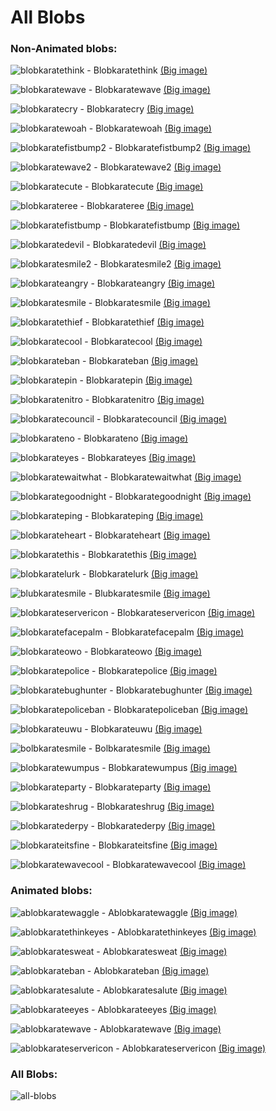 # All Blobs

### Non-Animated blobs:

![blobkaratethink](https://cdn.discordapp.com/emojis/634937304904892452.png?v=1&size=32) - Blobkaratethink [(Big image)](https://karateblobs.js.org/blobs/blobkaratethink.png)

![blobkaratewave](https://cdn.discordapp.com/emojis/634939087941402644.png?v=1&size=32) - Blobkaratewave [(Big image)](https://karateblobs.js.org/blobs/blobkaratewave.png)

![blobkaratecry](https://cdn.discordapp.com/emojis/634939684367368202.png?v=1&size=32) - Blobkaratecry [(Big image)](https://karateblobs.js.org/blobs/blobkaratecry.png)

![blobkaratewoah](https://cdn.discordapp.com/emojis/634940255237046272.png?v=1&size=32) - Blobkaratewoah [(Big image)](https://karateblobs.js.org/blobs/blobkaratewoah.png)

![blobkaratefistbump2](https://cdn.discordapp.com/emojis/634942010725367828.png?v=1&size=32) - Blobkaratefistbump2 [(Big image)](https://karateblobs.js.org/blobs/blobkaratefistbump2.png)

![blobkaratewave2](https://cdn.discordapp.com/emojis/634942456986730516.png?v=1&size=32) - Blobkaratewave2 [(Big image)](https://karateblobs.js.org/blobs/blobkaratewave2.png)

![blobkaratecute](https://cdn.discordapp.com/emojis/634943620725604371.png?v=1&size=32) - Blobkaratecute [(Big image)](https://karateblobs.js.org/blobs/blobkaratecute.png)

![blobkarateree](https://cdn.discordapp.com/emojis/634944999670415361.png?v=1&size=32) - Blobkarateree [(Big image)](https://karateblobs.js.org/blobs/blobkarateree.png)

![blobkaratefistbump](https://cdn.discordapp.com/emojis/634945412062773248.png?v=1&size=32) - Blobkaratefistbump [(Big image)](https://karateblobs.js.org/blobs/blobkaratefistbump.png)

![blobkaratedevil](https://cdn.discordapp.com/emojis/692355215302590484.png?v=1&size=32) - Blobkaratedevil [(Big image)](https://karateblobs.js.org/blobs/blobkaratedevil.png)

![blobkaratesmile2](https://cdn.discordapp.com/emojis/634947132993830912.png?v=1&size=32) - Blobkaratesmile2 [(Big image)](https://karateblobs.js.org/blobs/blobkaratesmile2.png)

![blobkarateangry](https://cdn.discordapp.com/emojis/634948021947465748.png?v=1&size=32) - Blobkarateangry [(Big image)](https://karateblobs.js.org/blobs/blobkarateangry.png)

![blobkaratesmile](https://cdn.discordapp.com/emojis/634948069355552769.png?v=1&size=32) - Blobkaratesmile [(Big image)](https://karateblobs.js.org/blobs/blobkaratesmile.png)

![blobkaratethief](https://cdn.discordapp.com/emojis/634954194175918101.png?v=1&size=32) - Blobkaratethief [(Big image)](https://karateblobs.js.org/blobs/blobkaratethief.png)

![blobkaratecool](https://cdn.discordapp.com/emojis/634960153778716682.png?v=1&size=32) - Blobkaratecool [(Big image)](https://karateblobs.js.org/blobs/blobkaratecool.png)

![blobkarateban](https://cdn.discordapp.com/emojis/634995676475818014.png?v=1&size=32) - Blobkarateban [(Big image)](https://karateblobs.js.org/blobs/blobkarateban.png)

![blobkaratepin](https://cdn.discordapp.com/emojis/635022516062257192.png?v=1&size=32) - Blobkaratepin [(Big image)](https://karateblobs.js.org/blobs/blobkaratepin.png)

![blobkaratenitro](https://cdn.discordapp.com/emojis/635025771215454208.png?v=1&size=32) - Blobkaratenitro [(Big image)](https://karateblobs.js.org/blobs/blobkaratenitro.png)

![blobkaratecouncil](https://cdn.discordapp.com/emojis/635216599573463042.png?v=1&size=32) - Blobkaratecouncil [(Big image)](https://karateblobs.js.org/blobs/blobkaratecouncil.png)

![blobkarateno](https://cdn.discordapp.com/emojis/635216675188375590.png?v=1&size=32) - Blobkarateno [(Big image)](https://karateblobs.js.org/blobs/blobkarateno.png)

![blobkarateyes](https://cdn.discordapp.com/emojis/635216741785534474.png?v=1&size=32) - Blobkarateyes [(Big image)](https://karateblobs.js.org/blobs/blobkarateyes.png)

![blobkaratewaitwhat](https://cdn.discordapp.com/emojis/635454792818491403.png?v=1&size=32) - Blobkaratewaitwhat [(Big image)](https://karateblobs.js.org/blobs/blobkaratewaitwhat.png)

![blobkarategoodnight](https://cdn.discordapp.com/emojis/635484893417046017.png?v=1&size=32) - Blobkarategoodnight [(Big image)](https://karateblobs.js.org/blobs/blobkarategoodnight.png)

![blobkarateping](https://cdn.discordapp.com/emojis/637530116527751188.png?v=1&size=32) - Blobkarateping [(Big image)](https://karateblobs.js.org/blobs/blobkarateping.png)

![blobkarateheart](https://cdn.discordapp.com/emojis/637612076743000064.png?v=1&size=32) - Blobkarateheart [(Big image)](https://karateblobs.js.org/blobs/blobkarateheart.png)

![blobkaratethis](https://cdn.discordapp.com/emojis/637617766383222794.png?v=1&size=32) - Blobkaratethis [(Big image)](https://karateblobs.js.org/blobs/blobkaratethis.png)

![blobkaratelurk](https://cdn.discordapp.com/emojis/637909908653604865.png?v=1&size=32) - Blobkaratelurk [(Big image)](https://karateblobs.js.org/blobs/blobkaratelurk.png)

![blubkaratesmile](https://cdn.discordapp.com/emojis/639849497890914323.png?v=1&size=32) - Blubkaratesmile [(Big image)](https://karateblobs.js.org/blobs/blubkaratesmile.png)

![blobkarateservericon](https://cdn.discordapp.com/emojis/640521282009563142.png?v=1&size=32) - Blobkarateservericon [(Big image)](https://karateblobs.js.org/blobs/blobkarateservericon.png)

![blobkaratefacepalm](https://cdn.discordapp.com/emojis/640568697810976779.png?v=1&size=32) - Blobkaratefacepalm [(Big image)](https://karateblobs.js.org/blobs/blobkaratefacepalm.png)

![blobkarateowo](https://cdn.discordapp.com/emojis/640574316945211422.png?v=1&size=32) - Blobkarateowo [(Big image)](https://karateblobs.js.org/blobs/blobkarateowo.png)

![blobkaratepolice](https://cdn.discordapp.com/emojis/640973923407626289.png?v=1&size=32) - Blobkaratepolice [(Big image)](https://karateblobs.js.org/blobs/blobkaratepolice.png)

![blobkaratebughunter](https://cdn.discordapp.com/emojis/641268796799057930.png?v=1&size=32) - Blobkaratebughunter [(Big image)](https://karateblobs.js.org/blobs/blobkaratebughunter.png)

![blobkaratepoliceban](https://cdn.discordapp.com/emojis/641288535101407242.png?v=1&size=32) - Blobkaratepoliceban [(Big image)](https://karateblobs.js.org/blobs/blobkaratepoliceban.png)

![blobkarateuwu](https://cdn.discordapp.com/emojis/642620227036905472.png?v=1&size=32) - Blobkarateuwu [(Big image)](https://karateblobs.js.org/blobs/blobkarateuwu.png)

![bolbkaratesmile](https://cdn.discordapp.com/emojis/646348932359913473.png?v=1&size=32) - Bolbkaratesmile [(Big image)](https://karateblobs.js.org/blobs/bolbkaratesmile.png)

![blobkaratewumpus](https://cdn.discordapp.com/emojis/656581613798555706.png?v=1&size=32) - Blobkaratewumpus [(Big image)](https://karateblobs.js.org/blobs/blobkaratewumpus.png)

![blobkarateparty](https://cdn.discordapp.com/emojis/685593592315772942.png?v=1&size=32) - Blobkarateparty [(Big image)](https://karateblobs.js.org/blobs/blobkarateparty.png)

![blobkarateshrug](https://cdn.discordapp.com/emojis/688150862597586986.png?v=1&size=32) - Blobkarateshrug [(Big image)](https://karateblobs.js.org/blobs/blobkarateshrug.png)

![blobkaratederpy](https://cdn.discordapp.com/emojis/690224431078965274.png?v=1&size=32) - Blobkaratederpy [(Big image)](https://karateblobs.js.org/blobs/blobkaratederpy.png)

![blobkarateitsfine](https://cdn.discordapp.com/emojis/690226970168131587.png?v=1&size=32) - Blobkarateitsfine [(Big image)](https://karateblobs.js.org/blobs/blobkarateitsfine.png)

![blobkaratewavecool](https://cdn.discordapp.com/emojis/697739467192139816.png?v=1&size=32) - Blobkaratewavecool [(Big image)](https://karateblobs.js.org/blobs/blobkaratewavecool.png)
### Animated blobs:

![ablobkaratewaggle](https://cdn.discordapp.com/emojis/636581603459465226.gif?v=1&size=32) - Ablobkaratewaggle [(Big image)](https://karateblobs.js.org/blobs/ablobkaratewaggle.gif)

![ablobkaratethinkeyes](https://cdn.discordapp.com/emojis/637729938417516558.gif?v=1&size=32) - Ablobkaratethinkeyes [(Big image)](https://karateblobs.js.org/blobs/ablobkaratethinkeyes.gif)

![ablobkaratesweat](https://cdn.discordapp.com/emojis/637733177414385696.gif?v=1&size=32) - Ablobkaratesweat [(Big image)](https://karateblobs.js.org/blobs/ablobkaratesweat.gif)

![ablobkarateban](https://cdn.discordapp.com/emojis/638009065775300649.gif?v=1&size=32) - Ablobkarateban [(Big image)](https://karateblobs.js.org/blobs/ablobkarateban.gif)

![ablobkaratesalute](https://cdn.discordapp.com/emojis/641913478063456267.gif?v=1&size=32) - Ablobkaratesalute [(Big image)](https://karateblobs.js.org/blobs/ablobkaratesalute.gif)

![ablobkarateeyes](https://cdn.discordapp.com/emojis/650493615885385749.gif?v=1&size=32) - Ablobkarateeyes [(Big image)](https://karateblobs.js.org/blobs/ablobkarateeyes.gif)

![ablobkaratewave](https://cdn.discordapp.com/emojis/669767692278038550.gif?v=1&size=32) - Ablobkaratewave [(Big image)](https://karateblobs.js.org/blobs/ablobkaratewave.gif)

![ablobkarateservericon](https://cdn.discordapp.com/emojis/690257088450002980.gif?v=1&size=32) - Ablobkarateservericon [(Big image)](https://karateblobs.js.org/blobs/ablobkarateservericon.gif)
### All Blobs:
![all-blobs](https://karateblobs.js.org/images/all-blobs.gif)
